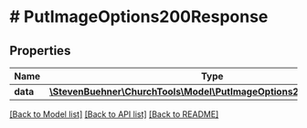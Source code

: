 # # PutImageOptions200Response

## Properties

Name | Type | Description | Notes
------------ | ------------- | ------------- | -------------
**data** | [**\StevenBuehner\ChurchTools\Model\PutImageOptions200ResponseData**](PutImageOptions200ResponseData.md) |  | [optional]

[[Back to Model list]](../../README.md#models) [[Back to API list]](../../README.md#endpoints) [[Back to README]](../../README.md)
